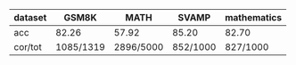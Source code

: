|dataset|GSM8K|MATH|SVAMP|mathematics|
|--|--|--|--|--|
|acc|82.26|57.92|85.20|82.70|
|cor/tot|1085/1319|2896/5000|852/1000|827/1000|
